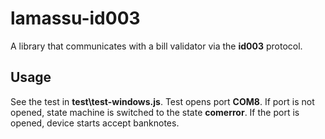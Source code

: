 # lamassu-id003

A library that communicates with a bill validator via the **id003** protocol.

## Usage

See the test in **test\test-windows.js**. Test opens port **COM8**. If port is not opened, state machine is switched
to the state **comerror**. If the port is opened, device starts accept banknotes.